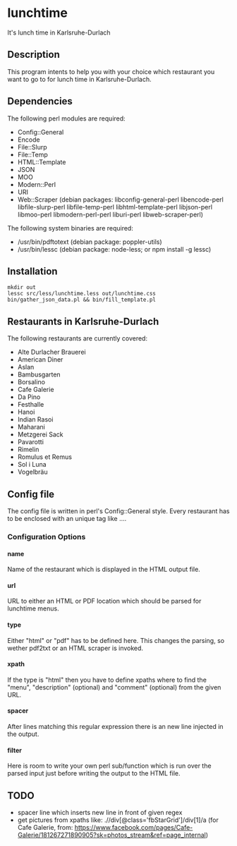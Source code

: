 # lunchtime

It's lunch time in Karlsruhe-Durlach

## Description

This program intents to help you with your choice which restaurant you want to go to for lunch time in Karlsruhe-Durlach.

## Dependencies

The following perl modules are required:
- Config::General
- Encode
- File::Slurp
- File::Temp
- HTML::Template
- JSON
- MOO
- Modern::Perl
- URI
- Web::Scraper
(debian packages: libconfig-general-perl libencode-perl libfile-slurp-perl libfile-temp-perl libhtml-template-perl libjson-perl libmoo-perl libmodern-perl-perl liburi-perl libweb-scraper-perl)

The following system binaries are required:
- /usr/bin/pdftotext (debian package: poppler-utils)
- /usr/bin/lessc (debian package: node-less; or npm install -g lessc)

## Installation

    mkdir out
    lessc src/less/lunchtime.less out/lunchtime.css
    bin/gather_json_data.pl && bin/fill_template.pl

## Restaurants in Karlsruhe-Durlach

The following restaurants are currently covered:

- Alte Durlacher Brauerei
- American Diner
- Aslan
- Bambusgarten
- Borsalino
- Cafe Galerie
- Da Pino
- Festhalle
- Hanoi
- Indian Rasoi
- Maharani
- Metzgerei Sack
- Pavarotti
- Rimelin
- Romulus et Remus
- Sol i Luna
- Vogelbräu

## Config file

The config file is written in perl's Config::General style. Every restaurant has to be enclosed with an unique tag like <rimelin>...</rimelin>.

### Configuration Options

#### name

Name of the restaurant which is displayed in the HTML output file.

#### url

URL to either an HTML or PDF location which should be parsed for lunchtime menus.

#### type

Either "html" or "pdf" has to be defined here. This changes the parsing, so wether pdf2txt or an HTML scraper is invoked.

#### xpath

If the type is "html" then you have to define xpaths where to find the "menu", "description" (optional) and "comment" (optional) from the given URL.

#### spacer

After lines matching this regular expression there is an new line injected in the output.

#### filter

Here is room to write your own perl sub/function which is run over the parsed input just before writing the output to the HTML file.

## TODO

- spacer line which inserts new line in front of given regex
- get pictures from xpaths like: .//div[@class='fbStarGrid']/div[1]/a (for Cafe Galerie, from: https://www.facebook.com/pages/Cafe-Galerie/181267271890905?sk=photos_stream&ref=page_internal)
